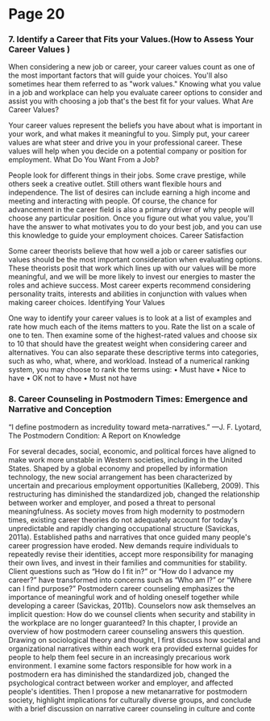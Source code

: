 # Page 20

### 7. Identify a Career that Fits your Values.(How to Assess Your Career Values )

When considering a new job or career, your career values count as one of the most important factors that will guide your choices. You'll also sometimes hear them referred to as "work values." Knowing what you value in a job and workplace can help you evaluate career options to consider and assist you with choosing a job that's the best fit for your values. What Are Career Values?

Your career values represent the beliefs you have about what is important in your work, and what makes it meaningful to you. Simply put, your career values are what steer and drive you in your professional career. These values will help when you decide on a potential company or position for employment. What Do You Want From a Job?

People look for different things in their jobs. Some crave prestige, while others seek a creative outlet. Still others want flexible hours and independence. The list of desires can include earning a high income and meeting and interacting with people. Of course, the chance for advancement in the career field is also a primary driver of why people will choose any particular position. Once you figure out what you value, you'll have the answer to what motivates you to do your best job, and you can use this knowledge to guide your employment choices. Career Satisfaction

Some career theorists believe that how well a job or career satisfies our values should be the most important consideration when evaluating options. These theorists posit that work which lines up with our values will be more meaningful, and we will be more likely to invest our energies to master the roles and achieve success. Most career experts recommend considering personality traits, interests and abilities in conjunction with values when making career choices. Identifying Your Values

One way to identify your career values is to look at a list of examples and rate how much each of the items matters to you. Rate the list on a scale of one to ten. Then examine some of the highest-rated values and choose six to 10 that should have the greatest weight when considering career and alternatives. You can also separate these descriptive terms into categories, such as who, what, where, and workload. Instead of a numerical ranking system, you may choose to rank the terms using: • Must have • Nice to have • OK not to have • Must not have

### 8. Career Counseling in Postmodern Times: Emergence and Narrative and Conception

“I define postmodern as incredulity toward meta-narratives.” —J. F. Lyotard, The Postmodern Condition: A Report on Knowledge

For several decades, social, economic, and political forces have aligned to make work more unstable in Western societies, including in the United States. Shaped by a global economy and propelled by information technology, the new social arrangement has been characterized by uncertain and precarious employment opportunities (Kalleberg, 2009). This restructuring has diminished the standardized job, changed the relationship between worker and employer, and posed a threat to personal meaningfulness. As society moves from high modernity to postmodern times, existing career theories do not adequately account for today's unpredictable and rapidly changing occupational structure (Savickas, 2011a). Established paths and narratives that once guided many people's career progression have eroded. New demands require individuals to repeatedly revise their identities, accept more responsibility for managing their own lives, and invest in their families and communities for stability. Client questions such as “How do I fit in?” or “How do I advance my career?” have transformed into concerns such as “Who am I?” or “Where can I find purpose?” Postmodern career counseling emphasizes the importance of meaningful work and of holding oneself together while developing a career (Savickas, 2011b). Counselors now ask themselves an implicit question: How do we counsel clients when security and stability in the workplace are no longer guaranteed? In this chapter, I provide an overview of how postmodern career counseling answers this question. Drawing on sociological theory and thought, I first discuss how societal and organizational narratives within each work era provided external guides for people to help them feel secure in an increasingly precarious work environment. I examine some factors responsible for how work in a postmodern era has diminished the standardized job, changed the psychological contract between worker and employer, and affected people's identities. Then I propose a new metanarrative for postmodern society, highlight implications for culturally diverse groups, and conclude with a brief discussion on narrative career counseling in culture and conte
